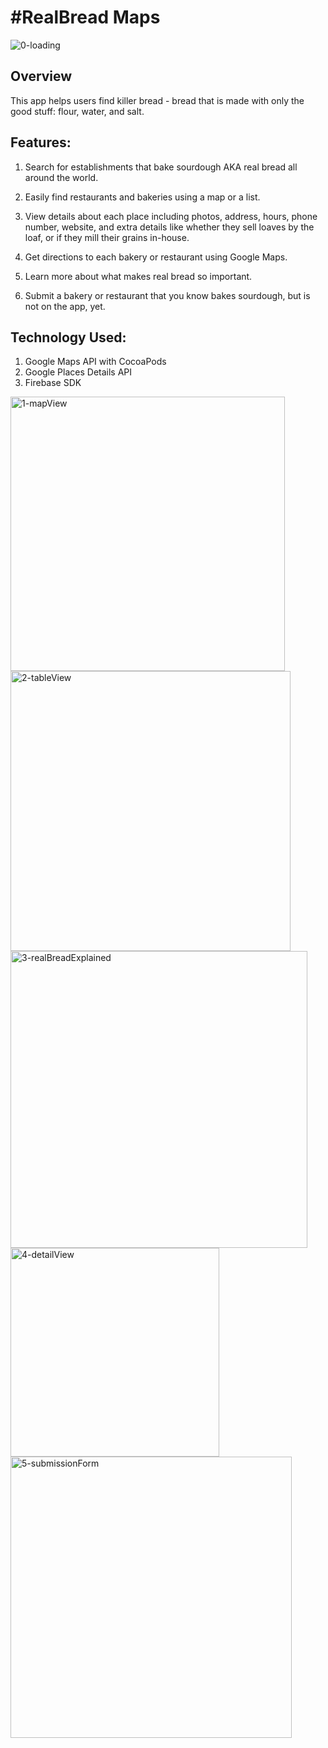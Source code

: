 # #RealBread Maps

![0-loading](https://user-images.githubusercontent.com/26590934/57958844-d988f500-78c6-11e9-9621-a23127b3239d.png)

## Overview
This app helps users find killer bread - bread that is made with only the good stuff: flour, water, and salt.

## Features:
1. Search for establishments that bake sourdough AKA real bread all around the world.

2. Easily find restaurants and bakeries using a map or a list.

3. View details about each place including photos, address, hours, phone number, website, and extra details like whether they sell loaves by the loaf, or if they mill their grains in-house.

4. Get directions to each bakery or restaurant using Google Maps.

5. Learn more about what makes real bread so important.

6. Submit a bakery or restaurant that you know bakes sourdough, but is not on the app, yet.

## Technology Used:
1. Google Maps API with CocoaPods
2. Google Places Details API
3. Firebase SDK


<img width="439" alt="1-mapView" src="https://user-images.githubusercontent.com/26590934/57958919-240a7180-78c7-11e9-925e-4d87516202bb.png">

<img width="448" alt="2-tableView" src="https://user-images.githubusercontent.com/26590934/57958927-279df880-78c7-11e9-9dd7-c06430172fdd.png">

<img width="475" alt="3-realBreadExplained" src="https://user-images.githubusercontent.com/26590934/57958932-2b317f80-78c7-11e9-8162-c9363db00142.png">

<img width="334" alt="4-detailView" src="https://user-images.githubusercontent.com/26590934/57958946-35537e00-78c7-11e9-961b-6becc7151dd1.png">

<img width="450" alt="5-submissionForm" src="https://user-images.githubusercontent.com/26590934/57958952-397f9b80-78c7-11e9-825f-7a901cd81e61.png">
